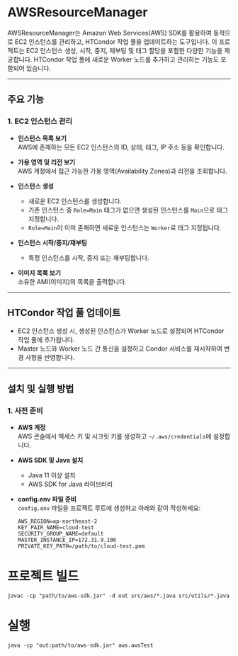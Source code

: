 # AWSResourceManager

AWSResourceManager는 Amazon Web Services(AWS) SDK를 활용하여 동적으로 EC2 인스턴스를 관리하고, HTCondor 작업 풀을 업데이트하는 도구입니다. 이 프로젝트는 EC2 인스턴스 생성, 시작, 중지, 재부팅 및 태그 할당을 포함한 다양한 기능을 제공합니다. HTCondor 작업 풀에 새로운 Worker 노드를 추가하고 관리하는 기능도 포함되어 있습니다.

---

## 주요 기능

### 1. EC2 인스턴스 관리
- **인스턴스 목록 보기**  
  AWS에 존재하는 모든 EC2 인스턴스의 ID, 상태, 태그, IP 주소 등을 확인합니다.

- **가용 영역 및 리전 보기**  
  AWS 계정에서 접근 가능한 가용 영역(Availability Zones)과 리전을 조회합니다.

- **인스턴스 생성**
    - 새로운 EC2 인스턴스를 생성합니다.
    - 기존 인스턴스 중 `Role=Main` 태그가 없으면 생성된 인스턴스를 `Main`으로 태그 지정합니다.
    - `Role=Main`이 이미 존재하면 새로운 인스턴스는 `Worker`로 태그 지정됩니다.

- **인스턴스 시작/중지/재부팅**
    - 특정 인스턴스를 시작, 중지 또는 재부팅합니다.

- **이미지 목록 보기**  
  소유한 AMI(이미지)의 목록을 출력합니다.

---

## HTCondor 작업 풀 업데이트
- EC2 인스턴스 생성 시, 생성된 인스턴스가 Worker 노드로 설정되어 HTCondor 작업 풀에 추가됩니다.
- Master 노드와 Worker 노드 간 통신을 설정하고 Condor 서비스를 재시작하여 변경 사항을 반영합니다.

---

## 설치 및 실행 방법

### 1. 사전 준비
- **AWS 계정**  
  AWS 콘솔에서 액세스 키 및 시크릿 키를 생성하고 `~/.aws/credentials`에 설정합니다.

- **AWS SDK 및 Java 설치**
    - Java 11 이상 설치
    - AWS SDK for Java 라이브러리

- **config.env 파일 준비**  
  `config.env` 파일을 프로젝트 루트에 생성하고 아래와 같이 작성하세요:
  ```env
  AWS_REGION=ap-northeast-2
  KEY_PAIR_NAME=cloud-test
  SECURITY_GROUP_NAME=default
  MASTER_INSTANCE_IP=172.31.9.106
  PRIVATE_KEY_PATH=/path/to/cloud-test.pem
    ```

# 프로젝트 빌드

    javac -cp "path/to/aws-sdk.jar" -d out src/aws/*.java src/utils/*.java

# 실행
    java -cp "out:path/to/aws-sdk.jar" aws.awsTest